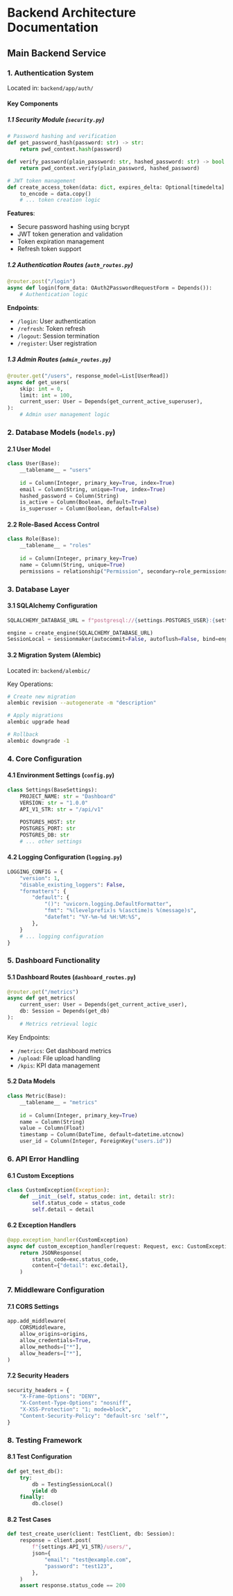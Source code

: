 # Backend Architecture Documentation

## Main Backend Service

### 1. Authentication System
Located in: `backend/app/auth/`

#### Key Components

##### 1.1 Security Module (`security.py`)
```python
# Password hashing and verification
def get_password_hash(password: str) -> str:
    return pwd_context.hash(password)

def verify_password(plain_password: str, hashed_password: str) -> bool:
    return pwd_context.verify(plain_password, hashed_password)

# JWT token management
def create_access_token(data: dict, expires_delta: Optional[timedelta] = None) -> str:
    to_encode = data.copy()
    # ... token creation logic
```

**Features**:
- Secure password hashing using bcrypt
- JWT token generation and validation
- Token expiration management
- Refresh token support

##### 1.2 Authentication Routes (`auth_routes.py`)
```python
@router.post("/login")
async def login(form_data: OAuth2PasswordRequestForm = Depends()):
    # Authentication logic
```

**Endpoints**:
- `/login`: User authentication
- `/refresh`: Token refresh
- `/logout`: Session termination
- `/register`: User registration

##### 1.3 Admin Routes (`admin_routes.py`)
```python
@router.get("/users", response_model=List[UserRead])
async def get_users(
    skip: int = 0,
    limit: int = 100,
    current_user: User = Depends(get_current_active_superuser),
):
    # Admin user management logic
```

### 2. Database Models (`models.py`)

#### 2.1 User Model
```python
class User(Base):
    __tablename__ = "users"
    
    id = Column(Integer, primary_key=True, index=True)
    email = Column(String, unique=True, index=True)
    hashed_password = Column(String)
    is_active = Column(Boolean, default=True)
    is_superuser = Column(Boolean, default=False)
```

#### 2.2 Role-Based Access Control
```python
class Role(Base):
    __tablename__ = "roles"
    
    id = Column(Integer, primary_key=True)
    name = Column(String, unique=True)
    permissions = relationship("Permission", secondary=role_permissions)
```

### 3. Database Layer

#### 3.1 SQLAlchemy Configuration
```python
SQLALCHEMY_DATABASE_URL = f"postgresql://{settings.POSTGRES_USER}:{settings.POSTGRES_PASSWORD}@{settings.POSTGRES_HOST}:{settings.POSTGRES_PORT}/{settings.POSTGRES_DB}"

engine = create_engine(SQLALCHEMY_DATABASE_URL)
SessionLocal = sessionmaker(autocommit=False, autoflush=False, bind=engine)
```

#### 3.2 Migration System (Alembic)
Located in: `backend/alembic/`

Key Operations:
```bash
# Create new migration
alembic revision --autogenerate -m "description"

# Apply migrations
alembic upgrade head

# Rollback
alembic downgrade -1
```

### 4. Core Configuration

#### 4.1 Environment Settings (`config.py`)
```python
class Settings(BaseSettings):
    PROJECT_NAME: str = "Dashboard"
    VERSION: str = "1.0.0"
    API_V1_STR: str = "/api/v1"
    
    POSTGRES_HOST: str
    POSTGRES_PORT: str
    POSTGRES_DB: str
    # ... other settings
```

#### 4.2 Logging Configuration (`logging.py`)
```python
LOGGING_CONFIG = {
    "version": 1,
    "disable_existing_loggers": False,
    "formatters": {
        "default": {
            "()": "uvicorn.logging.DefaultFormatter",
            "fmt": "%(levelprefix)s %(asctime)s %(message)s",
            "datefmt": "%Y-%m-%d %H:%M:%S",
        },
    }
    # ... logging configuration
}
```

### 5. Dashboard Functionality

#### 5.1 Dashboard Routes (`dashboard_routes.py`)
```python
@router.get("/metrics")
async def get_metrics(
    current_user: User = Depends(get_current_active_user),
    db: Session = Depends(get_db)
):
    # Metrics retrieval logic
```

Key Endpoints:
- `/metrics`: Get dashboard metrics
- `/upload`: File upload handling
- `/kpis`: KPI data management

#### 5.2 Data Models
```python
class Metric(Base):
    __tablename__ = "metrics"
    
    id = Column(Integer, primary_key=True)
    name = Column(String)
    value = Column(Float)
    timestamp = Column(DateTime, default=datetime.utcnow)
    user_id = Column(Integer, ForeignKey("users.id"))
```

### 6. API Error Handling

#### 6.1 Custom Exceptions
```python
class CustomException(Exception):
    def __init__(self, status_code: int, detail: str):
        self.status_code = status_code
        self.detail = detail
```

#### 6.2 Exception Handlers
```python
@app.exception_handler(CustomException)
async def custom_exception_handler(request: Request, exc: CustomException):
    return JSONResponse(
        status_code=exc.status_code,
        content={"detail": exc.detail},
    )
```

### 7. Middleware Configuration

#### 7.1 CORS Settings
```python
app.add_middleware(
    CORSMiddleware,
    allow_origins=origins,
    allow_credentials=True,
    allow_methods=["*"],
    allow_headers=["*"],
)
```

#### 7.2 Security Headers
```python
security_headers = {
    "X-Frame-Options": "DENY",
    "X-Content-Type-Options": "nosniff",
    "X-XSS-Protection": "1; mode=block",
    "Content-Security-Policy": "default-src 'self'",
}
```

### 8. Testing Framework

#### 8.1 Test Configuration
```python
def get_test_db():
    try:
        db = TestingSessionLocal()
        yield db
    finally:
        db.close()
```

#### 8.2 Test Cases
```python
def test_create_user(client: TestClient, db: Session):
    response = client.post(
        f"{settings.API_V1_STR}/users/",
        json={
            "email": "test@example.com",
            "password": "test123",
        },
    )
    assert response.status_code == 200
```